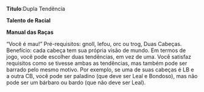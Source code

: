 **Titulo**:Dupla Tendência

**Talento de Racial**

**Manual das Raças**

 “Você é mau!” Pré-requisitos: gnoll, lefou, orc ou trog, Duas Cabeças. Benefício: cada cabeça tem sua própria visão de mundo. Em termos de jogo, você pode escolher duas tendências, em vez de uma. Você satisfaz requisitos como se tivesse ambas as tendências, mas também pode ser barrado pelo mesmo motivo. Por exemplo, se uma de suas cabeças é LB e a outra CB, você pode ser paladino (que deve ser Leal e Bondoso), mas não pode ser um bárbaro ou bardo (que não deve ser Leal).
